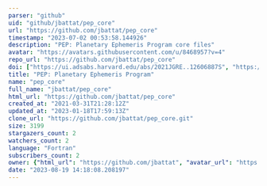```yaml
---
parser: "github"
uid: "github/jbattat/pep_core"
url: "https://github.com/jbattat/pep_core"
timestamp: "2023-07-02 00:53:58.144926"
description: "PEP: Planetary Ephemeris Program core files"
avatar: "https://avatars.githubusercontent.com/u/8468957?v=4"
repo_url: "https://github.com/jbattat/pep_core"
doi: ["https://ui.adsabs.harvard.edu/abs/2021JGRE..12606887S", "https://ui.adsabs.harvard.edu/abs/2021AJ....162...78C", "https://ui.adsabs.harvard.edu/abs/2023ascl.soft06027C/abstract"]
title: "PEP: Planetary Ephemeris Program"
name: "pep_core"
full_name: "jbattat/pep_core"
html_url: "https://github.com/jbattat/pep_core"
created_at: "2021-03-31T21:28:12Z"
updated_at: "2023-01-18T17:59:13Z"
clone_url: "https://github.com/jbattat/pep_core.git"
size: 3199
stargazers_count: 2
watchers_count: 2
language: "Fortran"
subscribers_count: 2
owner: {"html_url": "https://github.com/jbattat", "avatar_url": "https://avatars.githubusercontent.com/u/8468957?v=4", "login": "jbattat", "type": "User"}
date: "2023-08-19 14:18:08.208197"
---
```

